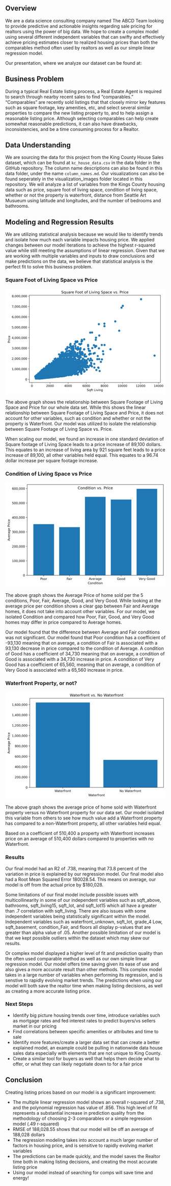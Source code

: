 ##  Overview
We are a data science consulting company named The ABCD Team looking to provide predictive and actionable insights regarding sale pricing for realtors using the power of big data. We hope to create a complex model using several different independent variables that can swifty and effectively achieve pricing estimates closer to realized housing prices than both the comparables method often used by realtors as well as our simple linear regression model. 

Our presentation, where we analyze our dataset can be found at: 

## Business Problem

During a typical Real Estate listing process, a Real Estate Agent is required to search through nearby recent sales to find “comparables.” “Comparables” are recently sold listings that that closely mirror key features such as square footage, key amenities, etc, and select several similar properties to compare the new listing property to, and to help assign a reasonable listing price. Although selecting comparables can help create somewhat reasonable predictions, it can also have drawbacks, inconsistencies, and be a time consuming process for a Realtor.

## Data Understanding 

We are sourcing the data for this project from the King County House Sales dataset, which can be found at `kc_house_data.csv` in the data folder in the GitHub repository. The column name descriptions can also be found in this data folder, under the name `column_names.md`. Our visualizations can also be found seperately in the visualization_images folder located in this repository. We will analyze a list of variables from the Kings County housing data such as price, square foot of living space, condition of living space, whether or not the property is waterfront, distance from Seattle Art Musueum using latitude and longitudes, and the number of bedrooms and bathrooms. 


## Modeling and Regression Results 

We are utilizing statistical analysis because we would like to identify trends and isolate how much each variable impacts housing price. We applied changes between our model iterations to achieve the highest r-squared value while still meeting the assumptions of linear regression. Given that we are working with multiple variables and inputs to draw conclusions and make predictions on the data, we believe that statistical analysis is the perfect fit to solve this business problem. 

### Square Foot of Living Space vs Price
![Square Foot of Living Space](visualization_images/sqftliving.png)

The above graph shows the relationship between Square Footage of Living Space and Price for our whole data set. While this shows the linear relationship between Square Footage of Living Space and Price, it does not account for other variables, such as condition and whether or not the property is Waterfront. Our model was utilized to isolate the relationship between Square Footage of Living Space vs. Price.

When scaling our model, we found an increase in one standard deviation of Square footage of Living Space leads to a price increase of 89,100 dollars. This equates to an increase of living area by 921 square feet leads to a price increase of 89,100, all other variables held equal. This equates to a 96.74 dollar increase per square footage increase.

### Condition of Living Space vs Price
![Condition](visualization_images/condition.png)

The above graph shows the Average Price of home sold per the 5 conditions, Poor, Fair, Average, Good, and Very Good. While looking at the average price per condition shows a clear gap between Fair and Average homes, it does not take into account other variables. For our model, we isolated Condition and compared how Poor, Fair, Good, and Very Good homes may differ in price compared to Average homes.


Our model found that the difference between Average and Fair conditions was not significant. Our model found that Poor condition has a coefficient of -93,130 meaning that on average, a condition of Fair is associated with a 93,130 decrease in price compared to the condition of Average. A condition of Good has a coefficient of 34,730 meaning that on average, a condition of Good is associated with a 34,730 increase in price. A condition of Very Good has a coefficient of 65,560, meaning that on average, a condition of Very Good is associated with a 65,560 increase in price.

### Waterfront Property, or not?
![Waterfront Amenity](visualization_images/waterfront.png)

The above graph shows the average price of home sold with Waterfront property versus no Waterfront property for our data set. Our model isolated this variable from others to see how much value add a Waterfront property has compared to a non-Waterfront property, all other variables held equal.


Based on a coefficient of 510,400 a property with Waterfront increases price on an average of 510,400 dollars compared to properties with no Waterfront.

### Results
Our final model had an R2 of .738, meaning that 73.8 percent of the variation in price is explained by our regression model. Our final model also had a Root Mean Squared Error 180028.54. This means on average, our model is off from the actual price by $180,028. 

Some limitations of our final model include possible issues with multicollinearity in some of our independent variables such as sqft_above, bathrooms, sqft_living15, sqft_lot, and sqft_lot15 which all have a greater than .7 correlation with sqft_living. There are also issues with some independent variables being statistically significant within the model. Independent variables such as waterfront_unknown, sqft_lot, grade_4 Low, sqft_basement, condition_Fair, and floors all display p-values that are greater than alpha value of .05. Another possible limitation of our model is that we kept possible outliers within the dataset which may skew our results.

Or complex model displayed a higher level of fit and prediction quality than the often used comparable method as well as our own simple linear regression model. Our model offers time saving given its ease of use and also gives a more accurate result than other methods. This complex model takes in a large number of variables when performing its regression, and is senstive to rapidly evolving market trends. The predictions when using our model will both save the realtor time when making listing decisions, as well as creating a more accurate listing price. 

### Next Steps

* Identify big picture housing trends over time, introduce variables such as mortgage rates and fed interest rates to predict buyers/vs sellers market in our pricing
* Find correlations between specific amenities or attributes and time to sale
* Identify more features/create a larger data set that can create a better explained model, an example could be pulling in nationwide data house sales data especially with elements that are not unique to King County. 
* Create a similar tool for buyers as well that helps them decide what to offer, or what they can likely negotiate down to for a fair price


## Conclusion

Creating listing prices based on our model is a significant improvement:

* The multiple linear regression model shows an overall r-squared of .738, and the polynomial regression has value of .856. This high level of fit represents a substantial increase in prediction quality from the methodology of choosing 2-3 comparables or a simple regression model (.49 r-squared)
* RMSE of 188,028.55 shows that our model will be off an average of 188,028 dollars
* The regression modeling takes into account a much larger number of factors in housing price, and is sensitive to rapidly evolving market variables
* The predictions can be made quickly, and the model saves the Realtor time both in making listing decisions, and creating the most accurate listing price
* Using our model instead of searching for comps will save time and energy!
